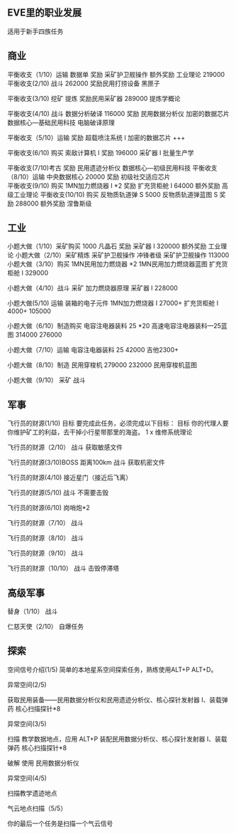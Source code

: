 EVE里的职业发展
---
适用于新手四族任务

商业
---
平衡收支（1/10）运输  数据单  奖励 采矿护卫舰操作  额外奖励 工业理论 219000
平衡收支(2/10) 战斗 262000  奖励民用打捞设备  黑匣子 

平衡收支(3/10) 挖矿 提炼 奖励民用采矿器 289000 提炼学概论 

平衡收支(4/10) 战斗 数据分析破译 116000 奖励 民用数据分析仪  加密的数据芯片  数据核心—基础民用科技  电脑破译原理 

平衡收支（5/10）运输 奖励 超载喷注系统 I  加密的数据芯片 +++

平衡收支(6/10) 购买 索敌计算机 I 奖励 196000 采矿器 I  批量生产学 

平衡收支(7/10)考古 奖励 民用遗迹分析仪  数据核心—初级民用科技 
平衡收支（8/10）运输  中央数据核心 20000  奖励 初级社交适应芯片   
平衡收支(9/10) 购买  1MN加力燃烧器 I *2  奖励 扩充货柜舱 I 64000 额外奖励 高级工业理论 
平衡收支(10/10) 购买 反物质轨道弹 S 5000  反物质轨道弹蓝图 S 奖励 288000 额外奖励 涅鲁斯级 

工业
---
小题大做（1/10）采矿购买 1000 凡晶石  奖励 采矿器 I 320000  额外奖励 工业理论 
小题大做（2/10）采矿精炼  采矿护卫舰操作  冲锋者级  采矿护卫舰操作 113000
小题大做（3/10）购买  1MN民用加力燃烧器 *2  1MN民用加力燃烧器蓝图  扩充货柜舱 I 329000 

小题大做（4/10）战斗 采矿  加力燃烧器原理  采矿器 I 228000 

小题大做(5/10) 运输  装箱的电子元件   1MN加力燃烧器 I 27000+   扩充货柜舱 I 4000+
105000 

小题大做（6/10）制造购买 电容注电器装料 25 *20  高速电容注电器装料—25蓝图 314000 276000

小题大做（7/10）运输  电容注电器装料 25 42000
吉他2300+

小题大做（8/10）制造 民用穿梭机 279000 232000  民用穿梭机蓝图 

小题大做（9/10）
采矿 战斗


军事
---

飞行员的财源(1/10)
目标
要完成此任务，必须完成以下目标：
目标
你的代理人要你维护矿工的利益，去干掉小行星带那里的海盗。
    1 x 维修系统理论  
    
飞行员的财源（2/10）
战斗 获取敏感文件

飞行员的财源(3/10)BOSS 距离100km
战斗 获取机密文件

飞行员的财源(4/10)
接近星门（接近后飞离）

飞行员的财源(5/10)
战斗 不需要击毁

飞行员的财源(6/10)
岗哨炮*2

飞行员的财源（7/10）
战斗

飞行员的财源（8/10）
战斗

飞行员的财源（9/10）
战斗

飞行员的财源（10/10）
战斗 击毁停滞塔

高级军事
---
替身（1/10）
战斗

仁慈天使（2/10）
自爆任务

探索
---
空间信号介绍(1/5)
简单的本地星系空间探索任务，熟练使用ALT+P ALT+D。

异常空间(2/5)

获取民用装备——民用数据分析仪和民用遗迹分析仪、核心探针发射器 I、装载弹药 核心扫描探针*8

异常空间(3/5)

扫描 教学数据地点，应用 ALT+P 装配民用数据分析仪、核心探针发射器 I、装载弹药 核心扫描探针*8

破解 使用 民用数据分析仪

异常空间(4/5)

扫描教学遗迹地点

气云地点扫描（5/5）

你的最后一个任务是扫描一个气云信号